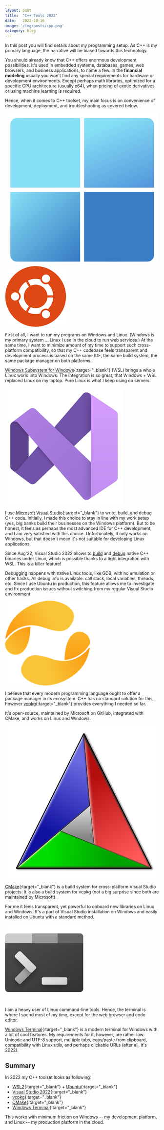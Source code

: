 ```yaml
---
layout: post
title:  "C++ Tools 2022"
date:   2022-10-16
image: '/img/posts/cpp.png'
category: blog
---
```


In this post you will find details about my programming setup. As C++ is my primary language,
the narrative will be biased towards this technology.

You should already know that C++ offers enormous development possibilities. It's used in
embedded systems, databases, games, web browsers, and business applications, to name a few.
In the __financial modeling__ usually you won't find any special
requirements for hardware or development environments. Except perhaps math libraries,
optimized for a specific CPU architecture (usually x64), when pricing of exotic derivatives or
using machine learning is required.

Hence, when it comes to C++ toolset, my main focus is on convenience of development,
deployment, and troubleshooting as covered below.


<img class="section-open" src="/img/posts/win11.png"/>
<img class="section-open" src="/img/posts/ubuntu.png"/>

First of all, I want to run my programs on Windows and Linux. (Windows is my primary system ...
Linux I use in the cloud to run web services.)  At the same time, I want to minimize
amount of my time to support such cross-platform compatibility, so that my C++ codebase feels
transparent and development process is based on the same IDE, the same build system, the same
package manager on both platforms.

[Windows Subsystem for Windows][wsl]{:target="_blank"} (WSL) brings a whole Linux world
into Windows. The integration is so great, that Windows + WSL replaced Linux on my laptop. Pure
Linux is what I keep using on servers.


<img class="section-open" src="/img/posts/vs2022.svg"/>

I use [Microsoft Visual Studio][vs2022]{:target="_blank"} to write, build, and debug C++ code.
Initially, I made this choice to stay in line with my work setup (yes, big banks
build their businesses on the Windows platform). But to be honest, it feels as perhaps the most
advanced IDE for C++ development, and I am very satisfied with this choice.
Unfortunately, it only works on Windows, but that doesn't mean it's not suitable
for developing Linux applications.

Since Aug'22, Visual Studio 2022 allows to <u>build</u> and <u>debug</u> native C++ binaries under
Linux, which is possible thanks to a tight integration with WSL. This is a killer feature!
 
Debugging happens with native Linux tools, like GDB, with no emulation or other hacks. All debug
info is available: call stack, local variables, threads, etc. Since I use Ubuntu in production,
this feature allows me to investigate and fix production issues without switching from my regular
Visual Studio environment.


<img class="section-open" src="/img/posts/vcpkg.png"/>

I believe that every modern programming language ought to offer a package manager in its ecosystem. 
C++ has no standard solution for this, however [vcpkg][vcpkg]{:target="_blank"} provides
everything I needed so far.

It's open-source, maintained by Microsoft on GitHub, integrated with CMake, and works on Linux and Windows.


<img class="section-open" src="/img/posts/cmake.png"/>

[CMake][cmake]{:target="_blank"} is a build system for cross-platform Visual Studio projects. It is
also a build system for vcpkg (not a big surprise since both are maintained by Microsoft).

For me it feels transparent, yet powerful to onboard new libraries on Linux and Windows. It's a part of
Visual Studio installation on Windows and easily installed on Ubuntu with a standard method.


<img class="section-open" src="/img/posts/terminal.png"/>

I am a heavy user of Linux command-line tools. Hence, the terminal is where I spend most of my time,
except for the web browser and code editor.

[Windows Terminal][wterm]{:target="_blank"} is a modern terminal for Windows with a lot of cool features.
My requirements for it, however, are rather low: Unicode and UTF-8 support, multiple tabs, copy/paste from
clipboard, compatibility with Linux utils, and perhaps clickable URLs (after all, it's 2022).


## Summary

In 2022 my C++ toolset looks as following:

  * [WSL2][wsl]{:target="_blank"} + [Ubuntu][ubuntu]{:target="_blank"}
  * [Visual Studio 2022][vs2022]{:target="_blank"}
  * [vcpkg][vcpkg]{:target="_blank"}
  * [CMake][cmake]{:target="_blank"}
  * [Windows Terminal][wterm]{:target="_blank"}

This works with minimum friction on Windows -- my development platform, and Linux -- my production platform in the cloud.

[ubuntu]: https://ubuntu.com/
[cmake]:  https://cmake.org/
[vcpkg]:  https://vcpkg.io/
[vs2022]: https://visualstudio.microsoft.com/
[wsl]:    https://docs.microsoft.com/en-us/windows/wsl/
[wterm]:  https://aka.ms/terminal

